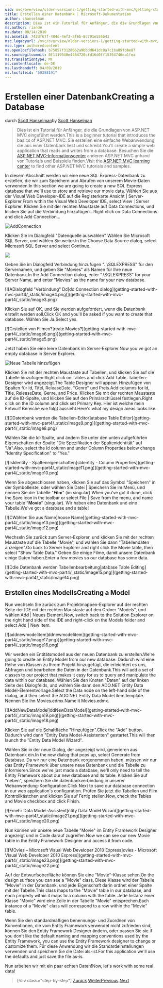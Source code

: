 ```yaml
---
uid: mvc/overview/older-versions-1/getting-started-with-mvc/getting-started-with-mvc-part4
title: Erstellen einer Datenbank | Microsoft-Dokumentation
author: shanselman
description: Dies ist ein Tutorial für Anfänger, die die Grundlagen von ASP.NET MVC eingeführt werden. Erstellen Sie eine einfache Webanwendung, die aus einer Datenbank liest und schreibt.
ms.author: riande
ms.date: 08/14/2010
ms.assetid: 742df67f-484d-4ef3-af6b-8c791e556b43
msc.legacyurl: /mvc/overview/older-versions-1/getting-started-with-mvc/getting-started-with-mvc-part4
msc.type: authoredcontent
ms.openlocfilehash: b75057f3128662a9bbdd641dc0a7c1ba09fbbe87
ms.sourcegitcommit: 0f1119340e4464720cfd16d0ff15764746ea1fea
ms.translationtype: MT
ms.contentlocale: de-DE
ms.lasthandoff: 04/09/2019
ms.locfileid: "59388191"
---
```

# <a name="creating-a-database"></a><span data-ttu-id="31d6f-104">Erstellen einer Datenbank</span><span class="sxs-lookup"><span data-stu-id="31d6f-104">Creating a Database</span></span>

<span data-ttu-id="31d6f-105">durch [Scott Hanselman](https://github.com/shanselman)</span><span class="sxs-lookup"><span data-stu-id="31d6f-105">by [Scott Hanselman](https://github.com/shanselman)</span></span>

> <span data-ttu-id="31d6f-106">Dies ist ein Tutorial für Anfänger, die die Grundlagen von ASP.NET MVC eingeführt werden.</span><span class="sxs-lookup"><span data-stu-id="31d6f-106">This is a beginner tutorial that introduces the basics of ASP.NET MVC.</span></span> <span data-ttu-id="31d6f-107">Sie erstellen eine einfache Webanwendung, die aus einer Datenbank liest und schreibt.</span><span class="sxs-lookup"><span data-stu-id="31d6f-107">You'll create a simple web application that reads and writes from a database.</span></span> <span data-ttu-id="31d6f-108">Besuchen Sie die [ASP.NET MVC-Informationscenter](../../../index.md) anderen ASP.NET MVC anhand von Tutorials und Beispiele finden.</span><span class="sxs-lookup"><span data-stu-id="31d6f-108">Visit the [ASP.NET MVC learning center](../../../index.md) to find other ASP.NET MVC tutorials and samples.</span></span>


<span data-ttu-id="31d6f-109">In diesem Abschnitt werden wir eine neue SQL Express-Datenbank zu erstellen, die wir zum Speichern und Abrufen von unserem Movie-Daten verwenden.</span><span class="sxs-lookup"><span data-stu-id="31d6f-109">In this section we are going to create a new SQL Express database that we'll use to store and retrieve our movie data.</span></span> <span data-ttu-id="31d6f-110">Wählen Sie aus der Visual Web Developer-IDE auf die Registerkarte Ansicht | Server-Explorer.</span><span class="sxs-lookup"><span data-stu-id="31d6f-110">From within the Visual Web Developer IDE, select View | Server Explorer.</span></span> <span data-ttu-id="31d6f-111">Klicken Sie mit der rechten Maustaste auf Data Connections, und klicken Sie auf die Verbindung hinzufügen...</span><span class="sxs-lookup"><span data-stu-id="31d6f-111">Right click on Data Connections and click Add Connection...</span></span>

![AddConnection](getting-started-with-mvc-part4/_static/image1.png)

<span data-ttu-id="31d6f-113">Klicken Sie im Dialogfeld "Datenquelle auswählen" Wählen Sie Microsoft SQL Server, und wählen Sie weiter.</span><span class="sxs-lookup"><span data-stu-id="31d6f-113">In the Choose Data Source dialog, select Microsoft SQL Server and select Continue.</span></span>

![](getting-started-with-mvc-part4/_static/image2.png)

<span data-ttu-id="31d6f-114">Geben Sie im Dialogfeld Verbindung hinzufügen ". \SQLEXPRESS" für den Servernamen, und geben Sie "Movies" als Namen für Ihre neue Datenbank.</span><span class="sxs-lookup"><span data-stu-id="31d6f-114">In the Add Connection dialog, enter ".\SQLEXPRESS" for your Server Name, and enter "Movies" as the name for your new database.</span></span>

[![A<span data-ttu-id="31d6f-115">Dialogfeld "Verbindung" Dd]</span><span class="sxs-lookup"><span data-stu-id="31d6f-115">dd Connection dialog]</span></span>(getting-started-with-mvc-part4/_static/image4.png)](getting-started-with-mvc-part4/_static/image3.png)

<span data-ttu-id="31d6f-116">Klicken Sie auf OK, und Sie werden aufgefordert, wenn die Datenbank erstellt werden soll.</span><span class="sxs-lookup"><span data-stu-id="31d6f-116">Click OK and you'll be asked if you want to create that database.</span></span> <span data-ttu-id="31d6f-117">Wählen Sie Ja.</span><span class="sxs-lookup"><span data-stu-id="31d6f-117">Select yes.</span></span>

[![C<span data-ttu-id="31d6f-118">rstellen von Filmen?]</span><span class="sxs-lookup"><span data-stu-id="31d6f-118">reate Movies?]</span></span>(getting-started-with-mvc-part4/_static/image6.png)](getting-started-with-mvc-part4/_static/image5.png)

<span data-ttu-id="31d6f-119">Jetzt haben Sie eine leere Datenbank im Server-Explorer.</span><span class="sxs-lookup"><span data-stu-id="31d6f-119">Now you've got an empty database in Server Explorer.</span></span>

![Neue Tabelle hinzufügen](getting-started-with-mvc-part4/_static/image7.png)

<span data-ttu-id="31d6f-121">Klicken Sie mit der rechten Maustaste auf Tabellen, und klicken Sie auf die Tabelle hinzufügen.</span><span class="sxs-lookup"><span data-stu-id="31d6f-121">Right click on Tables and click Add Table.</span></span> <span data-ttu-id="31d6f-122">Tabellen-Designer wird angezeigt.</span><span class="sxs-lookup"><span data-stu-id="31d6f-122">The Table Designer will appear.</span></span> <span data-ttu-id="31d6f-123">Hinzufügen von Spalten für Id, Titel, ReleaseDate, "Genre" und Preis.</span><span class="sxs-lookup"><span data-stu-id="31d6f-123">Add columns for Id, Title, ReleaseDate, Genre, and Price.</span></span> <span data-ttu-id="31d6f-124">Klicken Sie mit der rechten Maustaste auf die ID-Spalte, und klicken Sie auf den Primärschlüssel festlegen.</span><span class="sxs-lookup"><span data-stu-id="31d6f-124">Right click on the ID column and click set Primary Key.</span></span> <span data-ttu-id="31d6f-125">Hier ist welche mein Entwurf Bereiche wie folgt aussieht.</span><span class="sxs-lookup"><span data-stu-id="31d6f-125">Here's what my design areas looks like.</span></span>

[![D<span data-ttu-id="31d6f-126">Datenbank werden die Tabellen-Editor]</span><span class="sxs-lookup"><span data-stu-id="31d6f-126">atabase Table Editor]</span></span>(getting-started-with-mvc-part4/_static/image9.png)](getting-started-with-mvc-part4/_static/image8.png)

<span data-ttu-id="31d6f-127">Wählen Sie die Id-Spalte, und ändern Sie unter den unten aufgeführten Eigenschaften der Spalte "Die Spezifikation der Spaltenidentität" auf "Ja".</span><span class="sxs-lookup"><span data-stu-id="31d6f-127">Also, select the Id column and under Column Properties below change "Identity Specification" to "Yes."</span></span>

[![I<span data-ttu-id="31d6f-128">sIdentity - Spalteneigenschaften]</span><span class="sxs-lookup"><span data-stu-id="31d6f-128">sIdentity - Column Properties]</span></span>(getting-started-with-mvc-part4/_static/image11.png)](getting-started-with-mvc-part4/_static/image10.png)

<span data-ttu-id="31d6f-129">Wenn Sie abgeschlossen haben, klicken Sie auf das Symbol "Speichern" in der Symbolleiste, oder wählen Sie Datei | Speichern Sie im Menü, und nennen Sie die Tabelle "**Film**" (im singular).</span><span class="sxs-lookup"><span data-stu-id="31d6f-129">When you've got it done, click the Save icon in the toolbar or select File | Save from the menu, and name your table "**Movie**" (singular).</span></span> <span data-ttu-id="31d6f-130">Wir haben eine Datenbank und eine Tabelle.</span><span class="sxs-lookup"><span data-stu-id="31d6f-130">We've got a database and a table!</span></span>

[![C<span data-ttu-id="31d6f-131">Wählen Sie aus Name]</span><span class="sxs-lookup"><span data-stu-id="31d6f-131">hoose Name]</span></span>(getting-started-with-mvc-part4/_static/image13.png)](getting-started-with-mvc-part4/_static/image12.png)

<span data-ttu-id="31d6f-132">Wechseln Sie zurück zum Server-Explorer, und klicken Sie mit der rechten Maustaste auf die Tabelle "Movie", und wählen Sie dann "Tabellendaten anzeigen".</span><span class="sxs-lookup"><span data-stu-id="31d6f-132">Go back to Server Explorer and right click the Movie table, then select "Show Table Data."</span></span> <span data-ttu-id="31d6f-133">Geben Sie einige Filme, damit unsere Datenbank einige Daten haben.</span><span class="sxs-lookup"><span data-stu-id="31d6f-133">Enter a few movies so our database has some data.</span></span>

[![D<span data-ttu-id="31d6f-134">die Datenbank werden Tabellenbearbeitung]</span><span class="sxs-lookup"><span data-stu-id="31d6f-134">atabase Table Editing]</span></span>(getting-started-with-mvc-part4/_static/image15.png)](getting-started-with-mvc-part4/_static/image14.png)

## <a name="creating-a-model"></a><span data-ttu-id="31d6f-135">Erstellen eines Modells</span><span class="sxs-lookup"><span data-stu-id="31d6f-135">Creating a Model</span></span>

<span data-ttu-id="31d6f-136">Nun wechseln Sie zurück zum Projektmappen-Explorer auf der rechten Seite der IDE mit der rechten Maustaste auf den Ordner "Models", und wählen Add | Neues Element.</span><span class="sxs-lookup"><span data-stu-id="31d6f-136">Now, switch back to the Solution Explorer on the right hand side of the IDE and right-click on the Models folder and select Add | New Item.</span></span>

[![a<span data-ttu-id="31d6f-137">ddnewmodelitem]</span><span class="sxs-lookup"><span data-stu-id="31d6f-137">ddnewmodelitem]</span></span>(getting-started-with-mvc-part4/_static/image17.png)](getting-started-with-mvc-part4/_static/image16.png)

<span data-ttu-id="31d6f-138">Wir werden ein Entitätsmodell aus der neuen Datenbank zu erstellen.</span><span class="sxs-lookup"><span data-stu-id="31d6f-138">We're going to create an Entity Model from our new database.</span></span> <span data-ttu-id="31d6f-139">Dadurch wird eine Reihe von Klassen zu Ihrem Projekt hinzugefügt, die erleichtert es uns, Abfragen und bearbeiten die Daten in der Datenbank.</span><span class="sxs-lookup"><span data-stu-id="31d6f-139">This will add a set of classes to our project that makes it easy for us to query and manipulate the data within our database.</span></span> <span data-ttu-id="31d6f-140">Wählen Sie den Knoten "Daten" auf der linken Seite des Dialogfelds, und wählen Sie dann den ADO.NET Entity Data Model-Elementvorlage.</span><span class="sxs-lookup"><span data-stu-id="31d6f-140">Select the Data node on the left-hand side of the dialog, and then select the ADO.NET Entity Data Model item template.</span></span> <span data-ttu-id="31d6f-141">Nennen Sie ihn Movies.edmx.</span><span class="sxs-lookup"><span data-stu-id="31d6f-141">Name it Movies.edmx.</span></span>

[![A<span data-ttu-id="31d6f-142">ddNewDataModel]</span><span class="sxs-lookup"><span data-stu-id="31d6f-142">ddNewDataModel]</span></span>(getting-started-with-mvc-part4/_static/image19.png)](getting-started-with-mvc-part4/_static/image18.png)

<span data-ttu-id="31d6f-143">Klicken Sie auf die Schaltfläche "Hinzufügen".</span><span class="sxs-lookup"><span data-stu-id="31d6f-143">Click the "Add" button.</span></span> <span data-ttu-id="31d6f-144">Dadurch wird dann "Entity Data Model-Assistenten" gestartet.</span><span class="sxs-lookup"><span data-stu-id="31d6f-144">This will then launch the "Entity Data Model Wizard".</span></span>

<span data-ttu-id="31d6f-145">Wählen Sie in der neue Dialog, der angezeigt wird, generieren aus Datenbank ein.</span><span class="sxs-lookup"><span data-stu-id="31d6f-145">In the new dialog that pops up, select Generate from Database.</span></span> <span data-ttu-id="31d6f-146">Da wir nur eine Datenbank vorgenommen haben, müssen wir nur das Entity Framework über unsere neue Datenbank und die Tabelle zu informieren.</span><span class="sxs-lookup"><span data-stu-id="31d6f-146">Since we've just made a database, we'll only need to tell the Entity Framework about our new database and its table.</span></span> <span data-ttu-id="31d6f-147">Klicken Sie auf "neben", speichern Sie die datenbankverbindung in unserer Webanwendung-Konfiguration.</span><span class="sxs-lookup"><span data-stu-id="31d6f-147">Click Next to save our database connection in our web application's configuration.</span></span> <span data-ttu-id="31d6f-148">Prüfen Sie jetzt die Tabellen und Film Kontrollkästchen und klicken Sie auf Fertig stellen.</span><span class="sxs-lookup"><span data-stu-id="31d6f-148">Now, check the Tables and Movie checkbox and click Finish.</span></span>

[![E<span data-ttu-id="31d6f-149">mehr Data Model-Assistent]</span><span class="sxs-lookup"><span data-stu-id="31d6f-149">ntity Data Model Wizard]</span></span>(getting-started-with-mvc-part4/_static/image21.png)](getting-started-with-mvc-part4/_static/image20.png)

<span data-ttu-id="31d6f-150">Nun können wir unsere neue Tabelle "Movie" im Entity Framework Designer angezeigt und in Code darauf zugreifen.</span><span class="sxs-lookup"><span data-stu-id="31d6f-150">Now we can see our new Movie table in the Entity Framework Designer and access it from code.</span></span>

[![M<span data-ttu-id="31d6f-151">Ovies – Microsoft Visual Web Developer 2010 Express]</span><span class="sxs-lookup"><span data-stu-id="31d6f-151">ovies - Microsoft Visual Web Developer 2010 Express]</span></span>(getting-started-with-mvc-part4/_static/image23.png)](getting-started-with-mvc-part4/_static/image22.png)

<span data-ttu-id="31d6f-152">Auf der Entwurfsoberfläche können Sie eine "Movie"-Klasse sehen.</span><span class="sxs-lookup"><span data-stu-id="31d6f-152">On the design surface you can see a "Movie" class.</span></span> <span data-ttu-id="31d6f-153">Diese Klasse wird der Tabelle "Movie" in der Datenbank, und jede Eigenschaft darin ordnet einer Spalte mit der Tabelle.</span><span class="sxs-lookup"><span data-stu-id="31d6f-153">This class maps to the "Movie" table in our database, and each property within it maps to a column with the table.</span></span> <span data-ttu-id="31d6f-154">Jede Instanz einer Klasse "Movie" wird eine Zeile in der Tabelle "Movie" entsprechen.</span><span class="sxs-lookup"><span data-stu-id="31d6f-154">Each instance of a "Movie" class will correspond to a row within the "Movie" table.</span></span>

<span data-ttu-id="31d6f-155">Wenn Sie den standardmäßigen benennungs- und Zuordnen von Konventionen, die vom Entity Framework verwendet nicht zufrieden sind, können Sie den Entity Framework Designer ändern, oder passen Sie sie.</span><span class="sxs-lookup"><span data-stu-id="31d6f-155">If you don't like the default naming and mapping conventions used by the Entity Framework, you can use the Entity Framework designer to change or customize them.</span></span> <span data-ttu-id="31d6f-156">Für diese Anwendung wir die Standardeinstellungen verwenden und speichern Sie die Datei als-ist.</span><span class="sxs-lookup"><span data-stu-id="31d6f-156">For this application we'll use the defaults and just save the file as-is.</span></span>

<span data-ttu-id="31d6f-157">Nun arbeiten wir mit ein paar echten Daten!</span><span class="sxs-lookup"><span data-stu-id="31d6f-157">Now, let's work with some real data!</span></span>

> [!div class="step-by-step"]
> <span data-ttu-id="31d6f-158">[Zurück](getting-started-with-mvc-part3.md)
> [Weiter](getting-started-with-mvc-part5.md)</span><span class="sxs-lookup"><span data-stu-id="31d6f-158">[Previous](getting-started-with-mvc-part3.md)
[Next](getting-started-with-mvc-part5.md)</span></span>
